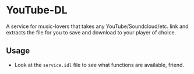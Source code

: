 # YouTube-DL

A service for music-lovers that takes any YouTube/Soundcloud/etc. link and extracts the file for you to save and download to your player of choice.

## Usage
* Look at the `service.idl` file to see what functions are available, friend.

